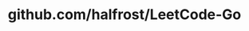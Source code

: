 ---
layout: post
title: github.com/halfrost/LeetCode-Go
categories: link
tags: [انگلیسی, برنامه‌نویسی]
---